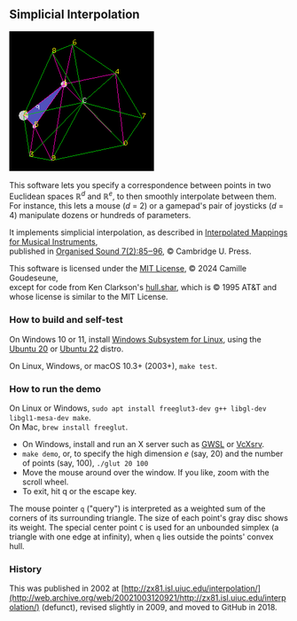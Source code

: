 ## Simplicial Interpolation

![screenshot](./screenshot.png)

This software lets you specify a correspondence between points
in two Euclidean spaces ℝ<sup>*d*</sup> and ℝ<sup>*e*</sup>,
to then smoothly interpolate between them.  For instance,
this lets a mouse (*d* = 2) or a gamepad's pair of joysticks (*d* = 4)
manipulate dozens or hundreds of parameters.

It implements simplicial interpolation, as described in
[Interpolated Mappings for Musical Instruments](http://camille-g.com/os02.pdf),  
published in [Organised Sound 7(2):85‒96](http://doi.org/10.1017/S1355771802002029), © Cambridge U. Press.

This software is licensed under the [MIT License](https://mit-license.org/), © 2024 Camille Goudeseune,  
except for code from Ken Clarkson's [hull.shar](http://www.netlib.org/voronoi/), which is © 1995 AT&T
and whose license is similar to the MIT License.

### How to build and self-test

On Windows 10 or 11, install [Windows Subsystem for Linux](https://docs.microsoft.com/en-us/windows/wsl/install-win10), using the [Ubuntu 20](https://www.microsoft.com/store/apps/9n6svws3rx71) or [Ubuntu 22](https://apps.microsoft.com/store/detail/ubuntu-2204-lts/9PN20MSR04DW?hl=en-us&gl=US) distro.

On Linux, Windows, or macOS 10.3+ (2003+), `make test`.

### How to run the demo

On Linux or Windows, `sudo apt install freeglut3-dev g++ libgl-dev libgl1-mesa-dev make`.  
On Mac, `brew install freeglut`.

-   On Windows, install and run an X server such as [GWSL](https://opticos.github.io/gwsl/) or [VcXsrv](https://sourceforge.net/projects/vcxsrv/).  
-   `make demo`, or, to specify the high dimension *e* (say, 20) and the number of points (say, 100), `./glut 20 100`  
-   Move the mouse around over the window.  If you like, zoom with the scroll wheel.  
-   To exit, hit q or the escape key.  

The mouse pointer `q` ("query") is interpreted as a weighted sum
of the corners of its surrounding triangle.
The size of each point's gray disc shows its weight.
The special center point `C` is used for an unbounded simplex
(a triangle with one edge at infinity),
when `q` lies outside the points' convex hull.

### History

This was published in 2002 at [http://zx81.isl.uiuc.edu/interpolation/](http://web.archive.org/web/20021003120921/http://zx81.isl.uiuc.edu/interpolation/) (defunct), revised slightly in 2009, and moved to GitHub in 2018.
